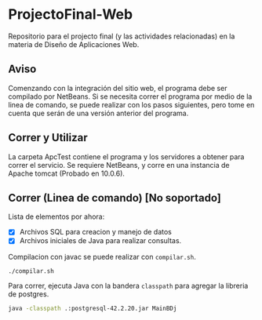 # ProjectoFinal-Web

Repositorio para el projecto final (y las actividades relacionadas) en la materia
de Diseño de Aplicaciones Web.

## Aviso

Comenzando con la integración del sitio web, el programa debe ser compilado por NetBeans.
Si se necesita correr el programa por medio de la linea de comando, se puede realizar con los pasos siguientes, pero tome en cuenta que serán de una versión anterior del programa.

## Correr y Utilizar

La carpeta ApcTest contiene el programa y los servidores a obtener para correr el servicio. Se requiere NetBeans, y corre en una instancia de Apache tomcat (Probado en 10.0.6).

## Correr (Linea de comando) [No soportado]

Lista de elementos por ahora:
- [X] Archivos SQL para creacion y manejo de datos
- [X] Archivos iniciales de Java para realizar consultas.

Compilacion con javac se puede realizar con `compilar.sh`.
```
./compilar.sh
```

Para correr, ejecuta Java con la bandera `classpath` para agregar la libreria de postgres.
```bash
java -classpath .:postgresql-42.2.20.jar MainBDj
```
